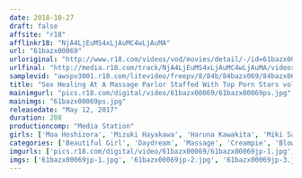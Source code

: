 ```yaml
---
date: 2018-10-27
draft: false
affsite: "r18"
afflinkr18: "NjA4LjEuMS4xLjAuMC4wLjAuMA"
url: "61bazx00069"
urloriginal: "http://www.r18.com/videos/vod/movies/detail/-/id=61bazx00069"
urlfinal: "http://media.r18.com/track/NjA4LjEuMS4xLjAuMC4wLjAuMA/videos/vod/movies/detail/-/id=61bazx00069"
samplevid: "awspv3001.r18.com/litevideo/freepv/8/84b/84bazx069/84bazx069_dmb_w.mp4"
title: "Sex Healing At A Massage Parlor Staffed With Top Porn Stars vol. 002"
mainimgurl: "pics.r18.com/digital/video/61bazx00069/61bazx00069ps.jpg"
mainimgs: "61bazx00069ps.jpg"
releasedate: "May 12, 2017"
duration: 208
productioncomp: "Media Station"
girls: ['Moa Hoshizora', 'Mizuki Hayakawa', 'Haruna Kawakita', 'Miki Sanada']
categories: ['Beautiful Girl', 'Daydream', 'Massage', 'Creampie', 'Blowjob', 'Footjob', 'POV', 'Hi-Def']
imgurls: ['pics.r18.com/digital/video/61bazx00069/61bazx00069jp-1.jpg', 'pics.r18.com/digital/video/61bazx00069/61bazx00069jp-2.jpg', 'pics.r18.com/digital/video/61bazx00069/61bazx00069jp-3.jpg', 'pics.r18.com/digital/video/61bazx00069/61bazx00069jp-4.jpg', 'pics.r18.com/digital/video/61bazx00069/61bazx00069jp-5.jpg', 'pics.r18.com/digital/video/61bazx00069/61bazx00069jp-6.jpg', 'pics.r18.com/digital/video/61bazx00069/61bazx00069jp-7.jpg', 'pics.r18.com/digital/video/61bazx00069/61bazx00069jp-8.jpg', 'pics.r18.com/digital/video/61bazx00069/61bazx00069jp-9.jpg', 'pics.r18.com/digital/video/61bazx00069/61bazx00069jp-10.jpg', 'pics.r18.com/digital/video/61bazx00069/61bazx00069jp-11.jpg', 'pics.r18.com/digital/video/61bazx00069/61bazx00069jp-12.jpg', 'pics.r18.com/digital/video/61bazx00069/61bazx00069jp-13.jpg', 'pics.r18.com/digital/video/61bazx00069/61bazx00069jp-14.jpg', 'pics.r18.com/digital/video/61bazx00069/61bazx00069jp-15.jpg', 'pics.r18.com/digital/video/61bazx00069/61bazx00069jp-16.jpg', 'pics.r18.com/digital/video/61bazx00069/61bazx00069jp-17.jpg', 'pics.r18.com/digital/video/61bazx00069/61bazx00069jp-18.jpg', 'pics.r18.com/digital/video/61bazx00069/61bazx00069jp-19.jpg', 'pics.r18.com/digital/video/61bazx00069/61bazx00069jp-20.jpg']
imgs: ['61bazx00069jp-1.jpg', '61bazx00069jp-2.jpg', '61bazx00069jp-3.jpg', '61bazx00069jp-4.jpg', '61bazx00069jp-5.jpg', '61bazx00069jp-6.jpg', '61bazx00069jp-7.jpg', '61bazx00069jp-8.jpg', '61bazx00069jp-9.jpg', '61bazx00069jp-10.jpg', '61bazx00069jp-11.jpg', '61bazx00069jp-12.jpg', '61bazx00069jp-13.jpg', '61bazx00069jp-14.jpg', '61bazx00069jp-15.jpg', '61bazx00069jp-16.jpg', '61bazx00069jp-17.jpg', '61bazx00069jp-18.jpg', '61bazx00069jp-19.jpg', '61bazx00069jp-20.jpg']
---
```

